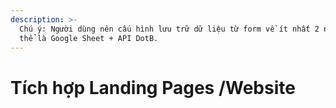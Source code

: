 ```yaml
---
description: >-
  Chú ý: Người dùng nên cấu hình lưu trữ dữ liệu từ form về ít nhất 2 nơi. Có
  thể là Google Sheet + API DotB.
---
```


# Tích hợp Landing Pages /Website


